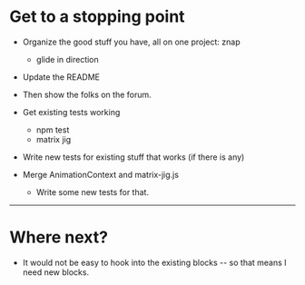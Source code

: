# Get to a stopping point

* Organize the good stuff you have, all on one project: znap
    * glide in direction




* Update the README


* Then show the folks on the forum.
* Get existing tests working
    * npm test
    * matrix jig
* Write new tests for existing stuff that works (if there is any)

* Merge AnimationContext and matrix-jig.js
    * Write some new tests for that.





----

# Where next?

* It would not be easy to hook into the existing blocks -- so
  that means I need new blocks.


